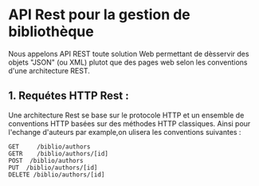 # API Rest pour la gestion de bibliothèque
Nous appelons API REST toute solution Web permettant de
dèsservir des objets "JSON" (ou XML) plutot que des pages web
selon les conventions d'une architecture REST.


## 1. Requétes HTTP Rest :
Une architecture Rest se base sur le protocole HTTP et un
ensemble de conventions HTTP basées sur des méthodes HTTP
classiques. Ainsi pour l'echange d'auteurs par example,on
ulisera les conventions suivantes :

````
GET 	/biblio/authors
GETR 	/biblio/authors/[id]
POST  /biblio/authors
PUT	 /biblio/authors/[id]
DELETE /biblio/authors/[id]
````
